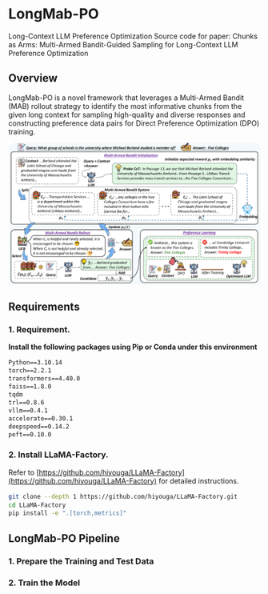# LongMab-PO
Long-Context LLM Preference Optimization
Source code for paper: Chunks as Arms: Multi-Armed Bandit-Guided Sampling for Long-Context LLM Preference Optimization
## Overview
LongMab-PO is a novel framework that leverages a Multi-Armed Bandit (MAB) rollout strategy to identify the most informative chunks from the given long context for sampling high-quality and diverse responses and constructing preference data pairs for Direct Preference Optimization (DPO) training.

![](fig/LongMab_final.png)

## Requirements

### 1. Requirement.
**Install the following packages using Pip or Conda under this environment**

```
Python==3.10.14
torch==2.2.1
transformers==4.40.0
faiss==1.8.0
tqdm
trl==0.8.6
vllm==0.4.1
accelerate==0.30.1
deepspeed==0.14.2
peft==0.10.0
```

### 2. Install LLaMA-Factory.
Refer to [https://github.com/hiyouga/LLaMA-Factory](https://github.com/hiyouga/LLaMA-Factory) for detailed instructions.

```bash
git clone --depth 1 https://github.com/hiyouga/LLaMA-Factory.git
cd LLaMA-Factory
pip install -e ".[torch,metrics]"
```

## LongMab-PO Pipeline

### 1. Prepare the Training and Test Data

### 2. Train the Model
